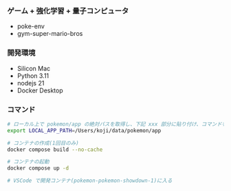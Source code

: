 ### ゲーム + 強化学習 + 量子コンピュータ

- poke-env
- gym-super-mario-bros

### 開発環境

- Silicon Mac
- Python 3.11
- nodejs 21
- Docker Desktop

### コマンド

```sh
# ローカル上で pokemon/app の絶対パスを取得し、下記 xxx 部分に貼り付け、コマンドを実行
export LOCAL_APP_PATH=/Users/koji/data/pokemon/app

# コンテナの作成(1回目のみ)
docker compose build --no-cache

# コンテナの起動
docker compose up -d

# VSCode で開発コンテナ(pokemon-pokemon-showdown-1)に入る
```
